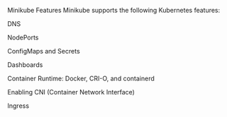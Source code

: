 Minikube Features 
Minikube supports the following Kubernetes features:

DNS

NodePorts

ConfigMaps and Secrets

Dashboards

Container Runtime: Docker, CRI-O, and containerd

Enabling CNI (Container Network Interface)

Ingress

